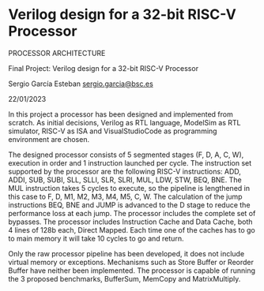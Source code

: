 # Verilog design for a 32-bit RISC-V Processor
PROCESSOR ARCHITECTURE

Final Project: Verilog design for a 32-bit RISC-V Processor

Sergio García Esteban
sergio.garcia@bsc.es

22/01/2023

In this project a processor has been designed and implemented from scratch. As initial decisions, Verilog as RTL language, ModelSim as RTL simulator, RISC-V as ISA and VisualStudioCode as programming environment are chosen.

The designed processor consists of 5 segmented stages (F, D, A, C, W), execution in order and 1 instruction launched per cycle. 
The instruction set supported by the processor are the following RISC-V instructions: ADD, ADDI, SUB, SUBI, SLL, SLLI, SLR, SLRI, MUL, LDW, STW, BEQ, BNE.
The MUL instruction takes 5 cycles to execute, so the pipeline is lengthened in this case to F, D, M1, M2, M3, M4, M5, C, W.
The calculation of the jump instructions BEQ, BNE and JUMP is advanced to the D stage to reduce the performance loss at each jump.
The processor includes the complete set of bypasses.
The processor includes Instruction Cache and Data Cache, both 4 lines of 128b each, Direct Mapped. Each time one of the caches has to go to main memory it will take 10 cycles to go and return.

Only the raw processor pipeline has been developed, it does not include virtual memory or exceptions. Mechanisms such as Store Buffer or Reorder Buffer have neither been implemented.
The processor is capable of running the 3 proposed benchmarks, BufferSum, MemCopy and MatrixMultiply.
